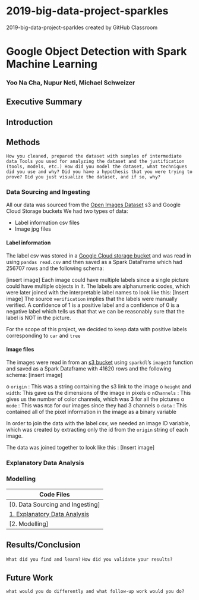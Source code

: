 # 2019-big-data-project-sparkles
2019-big-data-project-sparkles created by GitHub Classroom


# Google Object Detection with Spark Machine Learning
### Yoo Na Cha, Nupur Neti, Michael Schweizer

## Executive Summary


## Introduction 


## Methods 

`How you cleaned, prepared the dataset with samples of intermediate data
Tools you used for analyzing the dataset and the justification (tools, models, etc.)
How did you model the dataset, what techniques did you use and why?
Did you have a hypothesis that you were trying to prove?
Did you just visualize the dataset, and if so, why?`

### Data Sourcing and Ingesting

All our data was sourced from the [Open Images Dataset](https://storage.googleapis.com/openimages/web/download.html) s3 and Google Cloud Storage buckets 
We had two types of data:
* Label information csv files 
* Image jpg files 

#### Label information 
The label csv was stored in a [Google Cloud storage bucket](https://storage.googleapis.com/openimages/v5/validation-annotations-human-imagelabels-boxable.csv) and was read in using `pandas read.csv` and then saved as a Spark DataFrame which had 256707 rows and the following schema: 

[insert image]
Each image could have multiple labels since a single picture could have multiple objects in it. The labels are alphanumeric codes, which were later joined with the interpretable label names to look like this:
[Insert image]
The source `verification` implies that the labels were manually verified. 
A confidence of 1 is a positive label and a confidence of 0 is a negative label which tells us that that we can be reasonably sure that the label is NOT in the picture.

For the scope of this project, we decided to keep data with positive labels corresponding to `car` and `tree` 

#### Image files
	
The images were read in from an [s3 bucket](s3://open-images-dataset/validation) using `sparkdl`’s `imageIO` function and saved as a Spark Dataframe with 41620 rows and the following schema:
[insert image]

o	`origin` : This was a string containing the s3 link to the image 
o	`height` and `width`: This gave us the dimensions of the image in pixels
o	`nChannels` : This gives us the number of color channels, which was 3 for all the pictures 
o	`mode` : This was `RGB` for our images since they had 3 channels
o	`data` : This contained all of the pixel information in the image as a binary variable

In order to join the data with the label csv, we needed an image ID variable, which was created by extracting only the id from the `origin` string of each image.

The data was joined together to look like this :
[Insert image]



### Explanatory Data Analysis

### Modelling

| Code Files |
|---|
| [0. Data Sourcing and Ingesting] |
| [1. Explanatory Data Analysis](explanatory-data-analysis.ipynb)|
| [2. Modelling] |


## Results/Conclusion
`What did you find and learn?`
`How did you validate your results?`


## Future Work
`what would you do differently and what follow-up work would you do?`

